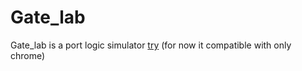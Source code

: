 # Gate_lab
Gate_lab is a port logic simulator [try](https://maghreb.in/) (for now it compatible with only chrome)
